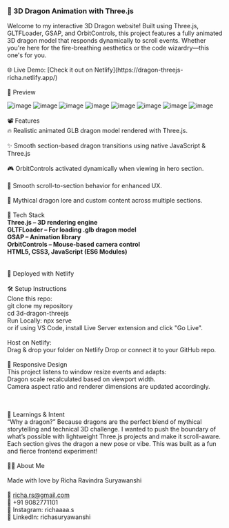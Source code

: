 <h3>🐉 3D Dragon Animation with Three.js </h3>
Welcome to my interactive 3D Dragon website! Built using Three.js, GLTFLoader, GSAP, and OrbitControls, this project features a fully animated 3D dragon model that responds dynamically to scroll events. Whether you're here for the fire-breathing aesthetics or the code wizardry—this one's for you.
<br> <br>
🌐 Live Demo: [Check it out on Netlify](https://dragon-threejs-richa.netlify.app/)
<br><br>
📸 Preview <br>

![image](https://github.com/user-attachments/assets/28db6c3e-d1d5-4eea-b4a3-8faca250a779)
![image](https://github.com/user-attachments/assets/cc395927-94e4-4a96-85a8-6f9024be2562)
![image](https://github.com/user-attachments/assets/8b4c5bc1-43dd-4083-be52-6154caf948d3)
![image](https://github.com/user-attachments/assets/f7ab5fb8-142a-44ef-a2db-c0463d4e6757)
![image](https://github.com/user-attachments/assets/0dd837a9-ebb8-45a0-a1e5-268c8bab6719)
![image](https://github.com/user-attachments/assets/882dfa10-e130-416e-ab86-d592c9800d39)
![image](https://github.com/user-attachments/assets/4daca852-1fd1-46e2-a990-7b0b53129493)
![image](https://github.com/user-attachments/assets/056449ef-41cc-46d8-91f0-9bdad158512c)
<br><br>
📽️ Features <br>
🔥 Realistic animated GLB dragon model rendered with Three.js.
<br> <br>
✨ Smooth section-based dragon transitions using native JavaScript & Three.js
<br><br>
🎮 OrbitControls activated dynamically when viewing in hero section.
<br><br>
💫 Smooth scroll-to-section behavior for enhanced UX.
<br><br>
🧙 Mythical dragon lore and custom content across multiple sections.
<br>
<br>
🚀 Tech Stack <br>
**Three.js – 3D rendering engine <br>
GLTFLoader – For loading .glb dragon model <br>
GSAP – Animation library <br>
OrbitControls – Mouse-based camera control <br>
HTML5, CSS3, JavaScript (ES6 Modules)** <br>
<br> 
<br>
🎯 Deployed with Netlify
<br> 
<br>
🛠️ Setup Instructions
<br>
Clone this repo: <br>
git clone my repository <br>
cd 3d-dragon-threejs <br>
Run Locally: npx serve <br>
or if using VS Code, install Live Server extension and click "Go Live". 
<br>
<br>
Host on Netlify: <br>
Drag & drop your folder on Netlify Drop or connect it to your GitHub repo.
<br>
<br>
📏 Responsive Design  <br>
This project listens to window resize events and adapts: <br>
Dragon scale recalculated based on viewport width. <br>
Camera aspect ratio and renderer dimensions are updated accordingly. <br>
<br>
<br>

🧠 Learnings & Intent 
<br>
“Why a dragon?” Because dragons are the perfect blend of mythical storytelling and technical 3D challenge. I wanted to push the boundary of what’s possible with lightweight Three.js projects and make it scroll-aware. Each section gives the dragon a new pose or vibe. This was built as a fun and fierce frontend experiment!
<br>
 <br> 
🙋‍♀️ About Me 
<br> <br>
Made with love by Richa Ravindra Suryawanshi 
<br><br>
📧 richa.rs@gmail.com <br>
📱 +91 9082771101 <br>
📸 Instagram: richaaaa.s <br>
🔗 LinkedIn: richasuryawanshi <br>
